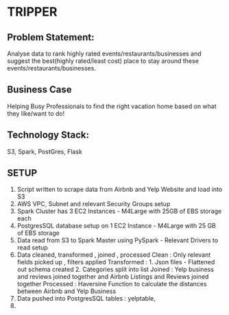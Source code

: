 # TRIPPER

## Problem Statement:
Analyse data to rank highly rated events/restaurants/businesses and suggest the best(highly rated/least cost) place to stay around these events/restaurants/businesses.

## Business Case
Helping Busy Professionals to find the right vacation home based on what they like/want to do!

## Technology Stack:
S3, Spark, PostGres, Flask




## SETUP
1. Script written to scrape data from Airbnb and Yelp Website and load into S3
2. AWS VPC, Subnet and relevant Security Groups setup
3. Spark Cluster has 3 EC2 Instances - M4Large with 25GB of EBS storage each
4. PostgresSQL database setup on 1 EC2 Instance - M4Large with 25 GB of EBS storage
5. Data read from S3 to Spark Master using PySpark - Relevant Drivers to read setup
6. Data cleaned, transformed , joined , processed
  Clean : Only relevant fields picked up , filters applied
  Transformed : 1. Json files - Flattened out schema created 2. Categories split into list
  Joined : Yelp business and reviews joined together and Airbnb Listings and Reviews joined together
  Processed : Haversine Function to calculate the distances between Airbnb and Yelp Business
7. Data pushed into  PostgresSQL tables : yelptable, 
8. 

